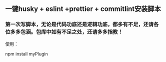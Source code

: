 ## 一键husky + eslint +prettier + commitlint安装脚本

### 第一次写脚本，无论是代码功底还是逻辑功底，都多有不足，还请各位多多包涵。包库中如有不足之处，还请多多指教！

使用：

npm install myPlugin
